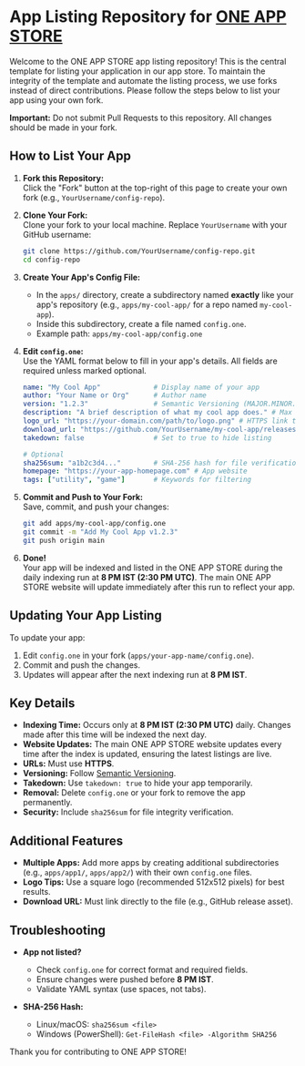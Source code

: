 # App Listing Repository for [ONE APP STORE](https://www.skyious.github.io/oas)

Welcome to the ONE APP STORE app listing repository! This is the central template for listing your application in our app store. To maintain the integrity of the template and automate the listing process, we use forks instead of direct contributions. Please follow the steps below to list your app using your own fork.

**Important:** Do not submit Pull Requests to this repository. All changes should be made in your fork.

## How to List Your App

1. **Fork this Repository:**  
   Click the "Fork" button at the top-right of this page to create your own fork (e.g., `YourUsername/config-repo`).

2. **Clone Your Fork:**  
   Clone your fork to your local machine. Replace `YourUsername` with your GitHub username:
   ```bash
   git clone https://github.com/YourUsername/config-repo.git
   cd config-repo
   ```

3. **Create Your App's Config File:**  
   - In the `apps/` directory, create a subdirectory named **exactly** like your app's repository (e.g., `apps/my-cool-app/` for a repo named `my-cool-app`).  
   - Inside this subdirectory, create a file named `config.one`.  
   - Example path: `apps/my-cool-app/config.one`

4. **Edit `config.one`:**  
   Use the YAML format below to fill in your app's details. All fields are required unless marked optional.
   ```yaml
   name: "My Cool App"             # Display name of your app
   author: "Your Name or Org"      # Author name
   version: "1.2.3"                # Semantic Versioning (MAJOR.MINOR.PATCH)
   description: "A brief description of what my cool app does." # Max 100 characters
   logo_url: "https://your-domain.com/path/to/logo.png" # HTTPS link to logo (PNG/JPG, max 512x512)
   download_url: "https://github.com/YourUsername/my-cool-app/releases/download/v1.2.3/my-cool-app.zip" # HTTPS link to file
   takedown: false                 # Set to true to hide listing

   # Optional
   sha256sum: "a1b2c3d4..."        # SHA-256 hash for file verification
   homepage: "https://your-app-homepage.com" # App website
   tags: ["utility", "game"]       # Keywords for filtering
   ```

5. **Commit and Push to Your Fork:**  
   Save, commit, and push your changes:
   ```bash
   git add apps/my-cool-app/config.one
   git commit -m "Add My Cool App v1.2.3"
   git push origin main
   ```

6. **Done!**  
   Your app will be indexed and listed in the ONE APP STORE during the daily indexing run at **8 PM IST (2:30 PM UTC)**. The main ONE APP STORE website will update immediately after this run to reflect your app.

## Updating Your App Listing

To update your app:
1. Edit `config.one` in your fork (`apps/your-app-name/config.one`).
2. Commit and push the changes.
3. Updates will appear after the next indexing run at **8 PM IST**.

## Key Details

- **Indexing Time:** Occurs only at **8 PM IST (2:30 PM UTC)** daily. Changes made after this time will be indexed the next day.
- **Website Updates:** The main ONE APP STORE website updates every time after the index is updated, ensuring the latest listings are live.
- **URLs:** Must use **HTTPS**.
- **Versioning:** Follow [Semantic Versioning](https://semver.org/).
- **Takedown:** Use `takedown: true` to hide your app temporarily.
- **Removal:** Delete `config.one` or your fork to remove the app permanently.
- **Security:** Include `sha256sum` for file integrity verification.

## Additional Features

- **Multiple Apps:** Add more apps by creating additional subdirectories (e.g., `apps/app1/`, `apps/app2/`) with their own `config.one` files.
- **Logo Tips:** Use a square logo (recommended 512x512 pixels) for best results.
- **Download URL:** Must link directly to the file (e.g., GitHub release asset).

## Troubleshooting

- **App not listed?**  
  - Check `config.one` for correct format and required fields.
  - Ensure changes were pushed before **8 PM IST**.
  - Validate YAML syntax (use spaces, not tabs).

- **SHA-256 Hash:**  
  - Linux/macOS: `sha256sum <file>`
  - Windows (PowerShell): `Get-FileHash <file> -Algorithm SHA256`

Thank you for contributing to ONE APP STORE!
